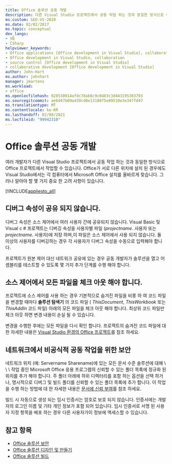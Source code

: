 ```yaml
---
title: Office 솔루션 공동 개발
description: 다른 Visual Studio 프로젝트에서 공동 작업 하는 것과 동일한 방식으로 여러 개발자가 Office 프로젝트에서 작업할 수 있는 방법을 알아봅니다.
ms.custom: SEO-VS-2020
ms.date: 02/02/2017
ms.topic: conceptual
dev_langs:
- VB
- CSharp
helpviewer_keywords:
- Office applications [Office development in Visual Studio], collaborative development
- Office development in Visual Studio, collaboration
- source control [Office development in Visual Studio]
- collaborative development [Office development in Visual Studio]
author: John-Hart
ms.author: johnhart
manager: jmartens
ms.workload:
- office
ms.openlocfilehash: 028530014afdc78ab6c9c0483c3d443195383793
ms.sourcegitcommit: ae6d47b09a439cd0e13180f5e89510e3e347fd47
ms.translationtype: MT
ms.contentlocale: ko-KR
ms.lasthandoff: 02/08/2021
ms.locfileid: "99942310"
---
```

# <a name="collaborative-development-of-office-solutions"></a>Office 솔루션 공동 개발
  여러 개발자가 다른 Visual Studio 프로젝트에서 공동 작업 하는 것과 동일한 방식으로 Office 프로젝트에서 작업할 수 있습니다. Office가 서로 다른 위치에 설치 된 경우에도 Visual Studio에서는 각 컴퓨터에서 Microsoft Office 설치를 올바르게 찾습니다. 그러나 알아야 할 몇 가지 중요 한 고려 사항이 있습니다.

 [!INCLUDE[appliesto_all](../vsto/includes/appliesto-all-md.md)]

## <a name="debug-properties-are-not-shared"></a>디버그 속성이 공유 되지 않습니다.
 디버그 속성은 소스 제어에서 여러 사용자 간에 공유되지 않습니다. Visual Basic 및 Visual c # 프로젝트는 디버깅 속성을 사용자별 파일 (*projectname*. 사용자 또는 *projectname*. 사용자)에 저장 하며,이 파일은 소스 제어에서 사용 되지 않습니다. 둘 이상의 사용자를 디버깅하는 경우 각 사용자가 디버그 속성을 수동으로 입력해야 합니다.

 프로젝트가 원본 제어 대신 네트워크 공유에 있는 경우 공동 개발자가 솔루션을 열고 어셈블리를 테스트할 수 있도록 몇 가지 추가 단계를 수행 해야 합니다.

## <a name="source-control-requires-checking-out-all-files"></a>소스 제어에서 모든 파일을 체크 아웃 해야 합니다.
 프로젝트에 소스 제어를 사용 하는 경우 기본적으로 숨겨진 파일을 비롯 하 여 코드 파일을 변경할 때마다 **솔루션 탐색기** 의 코드 파일 ( *ThisDocument*, *ThisWorkbook* 또는 *ThisAddIn* 코드 파일) 아래의 모든 파일을 체크 아웃 해야 합니다. 최상위 코드 파일만 체크 아웃 하면 변경 내용이 손실 될 수 있습니다.

 변경을 수행한 후에는 모든 파일을 다시 확인 합니다. 프로젝트의 숨겨진 코드 파일에 대 한 자세한 내용은 [Visual Studio 환경의 Office 프로젝트](../vsto/office-projects-in-the-visual-studio-environment.md)를 참조 하세요.

## <a name="security-for-informal-collaboration-on-a-network"></a>네트워크에서 비공식적 공동 작업을 위한 보안
 네트워크 위치 (예: Servername Sharename)에 있는 모든 문서 수준 솔루션에 대해 \\ \\  \\ 작업 중인 Microsoft Office 응용 프로그램의 신뢰할 수 있는 폴더 목록에 정규화 된 위치를 추가 해야 합니다. 주 폴더 아래에 하위 디렉터리를 포함 하는 옵션을 선택 하거나, 명시적으로 디버그 및 빌드 폴더를 신뢰할 수 있는 폴더 목록에 추가 합니다. 이 작업을 수행 하는 방법에 대 한 자세한 내용은 [문서에 신뢰 부여](../vsto/granting-trust-to-documents.md)를 참조 하세요.

 빌드 시 자동으로 생성 되는 임시 인증서는 암호로 보호 되지 않습니다. 인증서에는 개발자의 로그인 이름 및 기타 개인 정보가 포함 되어 있습니다. 임시 인증서로 서명 된 사용자 지정 항목을 배포 하는 경우 다른 사용자가이 정보에 액세스할 수 있습니다.

## <a name="see-also"></a>참고 항목
- [Office 솔루션 보안](../vsto/securing-office-solutions.md)
- [Office 솔루션 디자인 및 만들기](../vsto/designing-and-creating-office-solutions.md)
- [Office 솔루션 빌드](../vsto/building-office-solutions.md)
